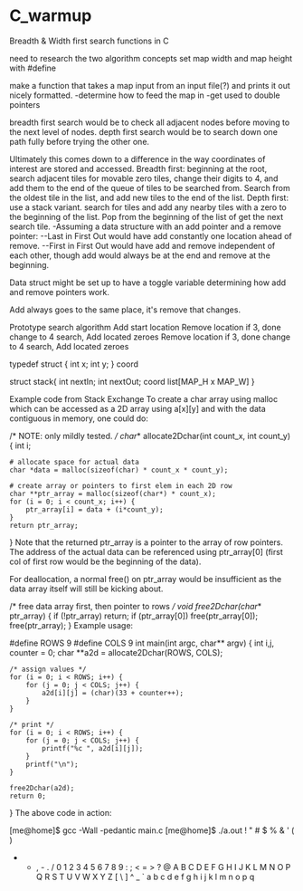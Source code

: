 # C_warmup
Breadth &amp; Width first search functions in C

need to research the two algorithm concepts
set map width and map height with #define

make a function that takes a map input from an input file(?) and prints it out nicely formatted.
-determine how to feed the map in
-get used to double pointers


breadth first search would be to check all adjacent nodes before moving to the next level of nodes.
depth first search would be to search down one path fully before trying the other one.

Ultimately this comes down to a difference in the way coordinates of interest are stored and accessed.
Breadth first: beginning at the root, search adjacent tiles for movable zero tiles, change their digits to 4, and add them to the end of the queue of tiles to be searched from. Search from the oldest tile in the list, and add new tiles to the end of the list.
Depth first: use a stack variant. search for tiles and add any nearby tiles with a zero to the beginning of the list. Pop from the beginning of the list of get the next search tile.
-Assuming a data structure with an add pointer and a remove pointer:
--Last in First Out would have add constantly one location ahead of remove.
--First in First Out would have add and remove independent of each other, though add would always be at the end and remove at the beginning.

Data struct might be set up to have a toggle variable determining how add and remove pointers work.

Add always goes to the same place, it's remove that changes.

Prototype search algorithm
Add start location 
Remove location
if 3, done
change to 4
search, Add located zeroes
Remove location 
if 3, done
change to 4
search, Add located zeroes


typedef struct {
    int x;
    int y;
} coord

struct stack{
    int nextIn;
    int nextOut;
    coord list[MAP_H x MAP_W]
}


Example code from Stack Exchange
To create a char array using malloc which can be accessed as a 2D array using a[x][y] and with the data contiguous in memory, one could do:

/* NOTE: only mildly tested. */
char** allocate2Dchar(int count_x, int count_y) {
    int i;

    # allocate space for actual data
    char *data = malloc(sizeof(char) * count_x * count_y);

    # create array or pointers to first elem in each 2D row
    char **ptr_array = malloc(sizeof(char*) * count_x);
    for (i = 0; i < count_x; i++) {
        ptr_array[i] = data + (i*count_y);
    }
    return ptr_array;
}
Note that the returned ptr_array is a pointer to the array of row pointers. The address of the actual data can be referenced using ptr_array[0] (first col of first row would be the beginning of the data).

For deallocation, a normal free() on ptr_array would be insufficient as the data array itself will still be kicking about.

/* free data array first, then pointer to rows */
void free2Dchar(char** ptr_array) {
    if (!ptr_array) return;
    if (ptr_array[0]) free(ptr_array[0]);
    free(ptr_array);
}
Example usage:

#define ROWS 9
#define COLS 9
int main(int argc, char** argv) {
    int i,j, counter = 0;
    char **a2d = allocate2Dchar(ROWS, COLS);

    /* assign values */
    for (i = 0; i < ROWS; i++) {
        for (j = 0; j < COLS; j++) {
            a2d[i][j] = (char)(33 + counter++);
        }
    }

    /* print */
    for (i = 0; i < ROWS; i++) {
        for (j = 0; j < COLS; j++) {
            printf("%c ", a2d[i][j]);
        }
        printf("\n");
    }

    free2Dchar(a2d);
    return 0;
}
The above code in action:

[me@home]$ gcc -Wall -pedantic main.c
[me@home]$ ./a.out
! " # $ % & ' ( ) 
* + , - . / 0 1 2 
3 4 5 6 7 8 9 : ; 
< = > ? @ A B C D 
E F G H I J K L M 
N O P Q R S T U V 
W X Y Z [ \ ] ^ _ 
` a b c d e f g h 
i j k l m n o p q 
